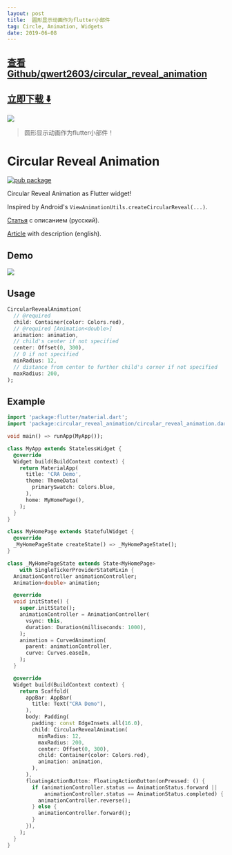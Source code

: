 ```yaml
---
layout: post
title:  圆形显示动画作为flutter小部件
tag: Circle, Animation, Widgets
date: 2019-06-08
---
```


 

## [查看Github/qwert2603/circular_reveal_animation](http://github.com/qwert2603/circular_reveal_animation)
## [立即下载 ️⬇️ ](https://codeload.github.com/qwert2603/circular_reveal_animation/zip/master) 


 
![](https://flutterawesome.com/content/images/2019/05/CircularRevealAnimation.gif)
 
>
> 圆形显示动画作为flutter小部件！
>

 
# Circular Reveal Animation

[![pub package](https://img.shields.io/pub/v/circular_reveal_animation.svg)](https://pub.dartlang.org/packages/circular_reveal_animation)

Circular Reveal Animation as Flutter widget!

Inspired by Android's `ViewAnimationUtils.createCircularReveal(...)`.

[Статья](https://habr.com/post/452072/) с описанием (русский).

[Article](https://medium.com/flutter-community/how-to-implement-circularrevealanimation-as-flutter-library-and-publish-it-on-pub-dev-on-the-way-34e8cd21a46) with description (english).

## Demo

![](https://github.com/qwert2603/circular_reveal_animation/blob/master/art/device20190516131715%20(1).gif)

## Usage

```dart
CircularRevealAnimation(
  // @required
  child: Container(color: Colors.red),
  // @required [Animation<double>]
  animation: animation,
  // child's center if not specified
  center: Offset(0, 300),
  // 0 if not specified
  minRadius: 12,
  // distance from center to further child's corner if not specified
  maxRadius: 200,
);
```

## Example

```dart
import 'package:flutter/material.dart';
import 'package:circular_reveal_animation/circular_reveal_animation.dart';

void main() => runApp(MyApp());

class MyApp extends StatelessWidget {
  @override
  Widget build(BuildContext context) {
    return MaterialApp(
      title: 'CRA Demo',
      theme: ThemeData(
        primarySwatch: Colors.blue,
      ),
      home: MyHomePage(),
    );
  }
}

class MyHomePage extends StatefulWidget {
  @override
  _MyHomePageState createState() => _MyHomePageState();
}

class _MyHomePageState extends State<MyHomePage>
    with SingleTickerProviderStateMixin {
  AnimationController animationController;
  Animation<double> animation;

  @override
  void initState() {
    super.initState();
    animationController = AnimationController(
      vsync: this,
      duration: Duration(milliseconds: 1000),
    );
    animation = CurvedAnimation(
      parent: animationController,
      curve: Curves.easeIn,
    );
  }

  @override
  Widget build(BuildContext context) {
    return Scaffold(
      appBar: AppBar(
        title: Text("CRA Demo"),
      ),
      body: Padding(
        padding: const EdgeInsets.all(16.0),
        child: CircularRevealAnimation(
          minRadius: 12,
          maxRadius: 200,
          center: Offset(0, 300),
          child: Container(color: Colors.red),
          animation: animation,
        ),
      ),
      floatingActionButton: FloatingActionButton(onPressed: () {
        if (animationController.status == AnimationStatus.forward ||
            animationController.status == AnimationStatus.completed) {
          animationController.reverse();
        } else {
          animationController.forward();
        }
      }),
    );
  }
}

```

